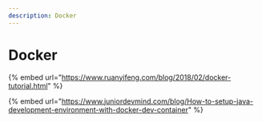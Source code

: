 ```yaml
---
description: Docker
---
```


# Docker

{% embed url="https://www.ruanyifeng.com/blog/2018/02/docker-tutorial.html" %}

{% embed url="https://www.juniordevmind.com/blog/How-to-setup-java-development-environment-with-docker-dev-container" %}
